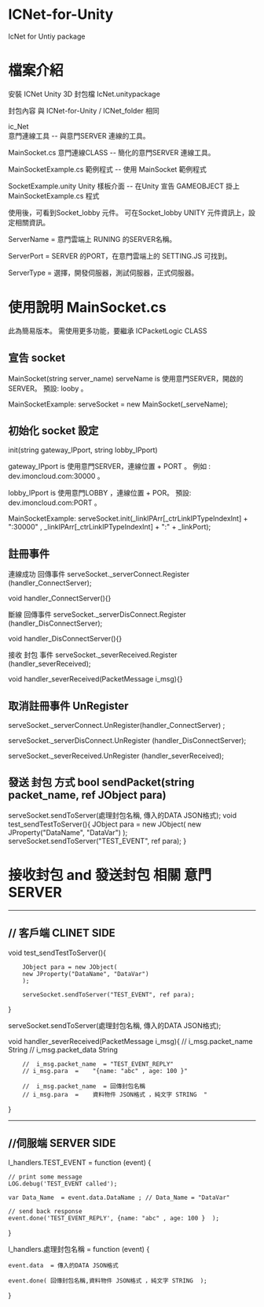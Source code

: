 # ICNet-for-Unity
IcNet for Untiy package 


# 檔案介紹

安裝 ICNet Unity 3D 封包檔
IcNet.unitypackage  

封包內容  與 ICNet-for-Unity / ICNet_folder 相同

ic_Net	
意門連線工具 -- 與意門SERVER 連線的工具。

MainSocket.cs
意門連線CLASS -- 簡化的意門SERVER 連線工具。

MainSocketExample.cs
範例程式 -- 使用 MainSocket 範例程式

SocketExample.unity
Unity 樣板介面 --  在Unity 宣告 GAMEOBJECT 掛上 MainSocketExample.cs 程式

使用後，可看到Socket_lobby 元件。
可在Socket_lobby UNITY 元件資訊上，設定相關資訊。

ServerName =  意門雲端上 RUNING 的SERVER名稱。

ServerPort =  SERVER 的PORT，在意門雲端上的 SETTING.JS 可找到。

ServerType = 選擇，開發伺服器，測試伺服器，正式伺服器。


# 使用說明 MainSocket.cs 

此為簡易版本。
需使用更多功能，要繼承 ICPacketLogic CLASS

宣告 socket 
------------------------------------------

MainSocket(string server_name)
serveName is 使用意門SERVER，開啟的SERVER。
預設: looby 。

MainSocketExample:
serveSocket = new MainSocket(_serveName);

初始化 socket 設定
-----------------------------------------

init(string gateway_IPport, string lobby_IPport)

gateway_IPport  is 使用意門SERVER，連線位置 + PORT 。
例如 : dev.imoncloud.com:30000 。

lobby_IPport is 使用意門LOBBY ，連線位置 + POR。
預設: dev.imoncloud.com:PORT 。

MainSocketExample:
serveSocket.init(_linkIPArr[_ctrLinkIPTypeIndexInt] + ":30000" , _linkIPArr[_ctrLinkIPTypeIndexInt] + ":" + _linkPort);

註冊事件 
------------------------------------------


連線成功  回傳事件
serveSocket._serverConnect.Register (handler_ConnectServer);

void handler_ConnectServer(){}

斷線  回傳事件
serveSocket._serverDisConnect.Register (handler_DisConnectServer);

void handler_DisConnectServer(){}

接收 封包 事件
serveSocket._severReceived.Register (handler_severReceived);

void handler_severReceived(PacketMessage i_msg){}

取消註冊事件 UnRegister
------------------------------------------

serveSocket._serverConnect.UnRegister(handler_ConnectServer) ;

serveSocket._serverDisConnect.UnRegister (handler_DisConnectServer);

serveSocket._severReceived.UnRegister (handler_severReceived);



發送 封包  方式   bool sendPacket(string packet_name, ref JObject para)
------------------------------------------

serveSocket.sendToServer(處理封包名稱, 傳入的DATA JSON格式);
void test_sendTestToServer(){
		JObject para = new JObject(
			new JProperty("DataName", "DataVar")
		);
		serveSocket.sendToServer("TEST_EVENT", ref para);
}

# 接收封包 and 發送封包 相關  意門SERVER 

----------------------------
// 客戶端  CLINET SIDE   
----------------------------

void test_sendTestToServer(){

		JObject para = new JObject(
		new JProperty("DataName", "DataVar")
		);
		
		serveSocket.sendToServer("TEST_EVENT", ref para);
}

serveSocket.sendToServer(處理封包名稱, 傳入的DATA JSON格式);

void handler_severReceived(PacketMessage i_msg){
		//	i_msg.packet_name			String
		//	i_msg.packet_data			String 

		//  i_msg.packet_name  = "TEST_EVENT_REPLY" 
		// i_msg.para  =	"{name: "abc" , age: 100 }"	
	
		//  i_msg.packet_name  = 回傳封包名稱  
		// i_msg.para  =	資料物件 JSON格式 ，純文字 STRING  "
		
		
}

----------------------------------
//伺服端   SERVER SIDE 
----------------------------------


l_handlers.TEST_EVENT = function (event) {
    
	// print some message
	LOG.debug('TEST_EVENT called');

	var Data_Name  = event.data.DataName ; // Data_Name = "DataVar"
	
	// send back response
	event.done('TEST_EVENT_REPLY', {name: "abc" , age: 100 }  );
}

l_handlers.處理封包名稱 = function (event) {

	event.data  = 傳入的DATA JSON格式

	event.done( 回傳封包名稱,資料物件 JSON格式 ，純文字 STRING  );

}


